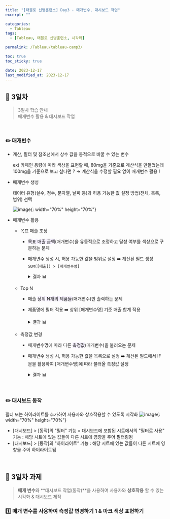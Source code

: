 ```yaml
---
title: "[태블로 신병훈련소] Day3 - 매개변수, 대시보드 작업"
excerpt: ""

categories:
  - Tableau
tags:
  - [Tableau, 태블로 신병훈련소, 시각화]

permalink: /Tableau/tableau-camp3/

toc: true
toc_sticky: true

date: 2023-12-17
last_modified_at: 2023-12-17
---
```


## 🏁 3일차

> 3일차 학습 안내\
매개변수 활용 & 대시보드 작업

<br>

### ✏️ 매개변수

- 계산, 필터 및 참조선에서 상수 값을 동적으로 바꿀 수 있는 변수
    
    ex) 카페인 용량에 따라 색상을 표현할 때, 80mg을 기준으로 계산식을 만들었는데 100mg을 기준으로 보고 싶다면 ? 
    → 계산식을 수정할 필요 없이 매개변수 활용 !
    

- 매개변수 생성
    
    데이터 유형(실수, 정수, 문자열, 날짜 등)과 허용 가능한 값 설정 방법(전체, 목록, 범위) 선택

    ![image](https://github.com/wonness/wonness.github.io/assets/141399098/1949ca35-456a-47a9-88c4-f9626fb37023){: width="70%" height="70%"}


- 매개변수 활용
    - 목표 매출 조정
        - <span style="background-color:#f5f0ff">목표 매출 금액</span>(매개변수)을 유동적으로 조정하고 달성 여부를 색상으로 구분하는 문제
        - 매개변수 생성 시, 허용 가능한 값을 범위로 설정 ➡️ 계산된 필드 생성 `SUM([매출]) > [매개변수명]`
          <details>
          <summary>결과 📊</summary>
          <div markdown="1">

          ![image](https://github.com/wonness/wonness.github.io/assets/141399098/ea6fe299-67e1-4f03-9020-433707b410bd)

          </div>
          </details>
            
    - Top N
        - 매출 <span style="background-color:#f5f0ff">상위 N개의 제품들</span>(매개변수)만 출력하는 문제
        - 제품명에 필터 적용 ➡️ 상위 [매개변수명] 기준 매출 합계 적용
          <details>
          <summary>결과 📊</summary>
          <div markdown="1">

          ![image](https://github.com/wonness/wonness.github.io/assets/141399098/28f7949c-f022-4ba0-befc-d8702ee69fa7)


          </div>
          </details>
            
    - 측정값 변경
        - 매개변수명에 따라 다른 <span style="background-color:#f5f0ff">측정값</span>(매개변수)을 불러오는 문제
        - 매개변수 생성 시, 허용 가능한 값을 목록으로 설정 ➡️ 계산된 필드에서 IF문을 활용하여 [매개변수명]에 따라 불러올 측정값 설정
          <details>
          <summary>결과 📊</summary>
          <div markdown="1">

          ![image](https://github.com/wonness/wonness.github.io/assets/141399098/b53b7bd4-012b-44b4-bb95-7be78df1aa13)



          </div>
          </details>

<br>

### ✏️ 대시보드 동작

필터 또는 하이라이트를 추가하여 사용자와 상호작용할 수 있도록 시각화
![image](https://github.com/wonness/wonness.github.io/assets/141399098/e88ba83a-33b5-4942-9126-d12482c00514){: width="70%" height="70%"}


- [대시보드] > [동작]의 "필터" 기능 = 대시보드에 포함된 시트에서의 "필터로 사용" 기능
  : 해당 시트에 있는 값들이 다른 시트에 영향을 주어 필터링됨
- [대시보드] > [동작]의 "하이라이트” 기능
  : 해당 시트에 있는 값들이 다른 시트에 영향을 주어 하이라이트됨

<br>

## 🏁 3일차 과제

> **매개 변수**와 **대시보드 작업(동작)**을 사용하여 사용자와 **상호작용** 할 수 있는 시각화 & 대시보드 제작

### 1️⃣ **매개 변수를 사용하여 측정값 변경하기 1 & 마크 색상 표현하기**

